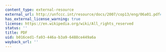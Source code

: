 ```yaml
---
content_type: external-resource
external_url: http://unfccc.int/resource/docs/2007/cop13/eng/06a01.pdf#page=3
has_external_license_warning: true
license: https://en.wikipedia.org/wiki/All_rights_reserved
status: ''
title: PDF
uid: b016ced1-fa93-446a-b3a9-6488ce449a6a
wayback_url: ''
---
```

